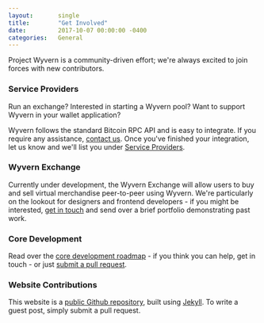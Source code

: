```yaml
---
layout:       single
title:        "Get Involved"
date:         2017-10-07 00:00:00 -0400
categories:   General
---
```


Project Wyvern is a community-driven effort; we're always excited to join forces with new contributors.

### Service Providers

Run an exchange? Interested in starting a Wyvern pool? Want to support Wyvern in your wallet application?

Wyvern follows the standard Bitcoin RPC API and is easy to integrate. If you require any assistance, [contact us][contactus]. Once you've finished your integration, let us know and we'll list you under [Service Providers][serviceproviders].

### Wyvern Exchange

Currently under development, the Wyvern Exchange will allow users to buy and sell virtual merchandise peer-to-peer using Wyvern. We're particularly on the lookout for designers and frontend developers - if you might be interested, [get in touch][contactus] and send over a brief portfolio demonstrating past work.

### Core Development

Read over the [core development roadmap][devroadmap] - if you think you can help, get in touch - or just [submit a pull request][coregithub].

### Website Contributions

This website is a [public Github repository][wwwgithub], built using [Jekyll][jekyll]. To write a guest post, simply submit a pull request.

[contactus]:        /general/contact-us
[serviceproviders]: /general/service-providers
[devroadmap]:       /general/development-plans
[coregithub]:       https://github.com/protinam/wyvern
[wwwgithub]:        https://github.com/protinam/projectwyvern.com
[jekyll]:           https://jekyllrb.com/
